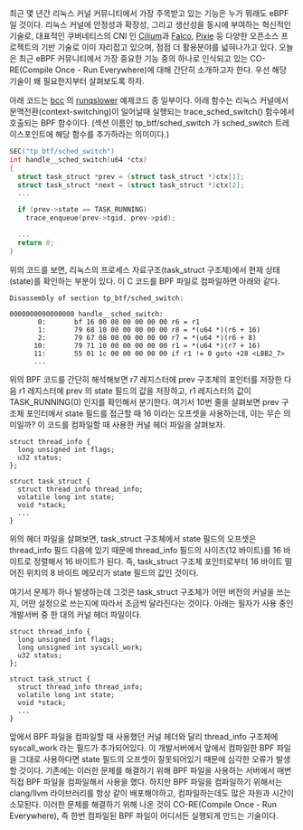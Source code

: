 최근 몇 년간 리눅스 커널 커뮤니티에서 가장 주목받고 있는 기능은 누가 뭐래도 eBPF 일 것이다. 리눅스 커널에 안정성과 확장성, 그리고 생산성을 동시에 부여하는 혁신적인 기술로, 대표적인 쿠버네티스의 CNI 인 [Cilium](https://cilium.io/)과 [Falco](https://falco.org/), [Pixie](https://pixielabs.ai/) 등 다양한 오픈소스 프로젝트의 기반 기술로 이미 자리잡고 있으며, 점점 더 활용분야를 넓혀나가고 있다. 오늘은 최근 eBPF 커뮤니티에서 가장 중요한 기능 중의 하나로 인식되고 있는 CO-RE(Compile Once - Run Everywhere)에 대해 간단히 소개하고자 한다. 우선 해당 기술이 왜 필요한지부터 살펴보도록 하자.

아래 코드는 [bcc](https://github.com/iovisor/bcc) 의 [runqslower](https://github.com/iovisor/bcc/blob/master/libbpf-tools/runqslower.bpf.c) 예제코드 중 일부이다. 아래 함수는 리눅스 커널에서 문맥전환(context-switching)이 일어날때 실행되는 trace_sched_switch() 함수에서 호출되는 BPF 함수이다. (섹션 이름인 tp_btf/sched_switch 가 sched_switch 트레이스포인트에 해당 함수를 추가하라는 의미이다.)

```c
SEC("tp_btf/sched_switch")
int handle__sched_switch(u64 *ctx)
{
  struct task_struct *prev = (struct task_struct *)ctx[1];
  struct task_struct *next = (struct task_struct *)ctx[2];
  ...

  if (prev->state == TASK_RUNNING)
    trace_enqueue(prev->tgid, prev->pid);

  ...
  return 0;
}
```

위의 코드를 보면, 리눅스의 프로세스 자료구조(task_struct 구조체)에서 현재 상태(state)를 확인하는 부분이 있다. 이 C 코드를 BPF 파일로 컴파일하면 아래와 같다.

```
Disassembly of section tp_btf/sched_switch:

0000000000000000 handle__sched_switch:
       0:       bf 16 00 00 00 00 00 00 r6 = r1
       1:       79 68 10 00 00 00 00 00 r8 = *(u64 *)(r6 + 16)
       2:       79 67 08 00 00 00 00 00 r7 = *(u64 *)(r6 + 8)
      10:       79 71 10 00 00 00 00 00 r1 = *(u64 *)(r7 + 16)
      11:       55 01 1c 00 00 00 00 00 if r1 != 0 goto +28 <LBB2_7>
      ...
```

위의 BPF 코드를 간단히 해석해보면 r7 레지스터에 prev 구조체의 포인터를 저장한 다음 r1 레지스터에 prev 의 state 필드의 값을 저장하고, r1 레지스터의 값이 TASK_RUNNING(0) 인지를 확인해서 분기한다. 여기서 10번 줄을 살펴보면 prev 구조체 포인터에서 state 필드를 접근할 때 16 이라는 오프셋을 사용하는데, 이는 무슨 의미일까? 이 코드를 컴파일할 때 사용한 커널 헤더 파일을 살펴보자.

```
struct thread_info {
  long unsigned int flags;
  u32 status;
};

struct task_struct {
  struct thread_info thread_info;
  volatile long int state;
  void *stack;
  ...
}
```

위의 헤더 파일을 살펴보면, task_struct 구조체에서 state 필드의 오프셋은 thread_info 필드 다음에 있기 때문에 thread_info 필드의 사이즈(12 바이트)를 16 바이트로 정렬해서 16 바이트가 된다. 즉, task_struct 구조체 포인터로부터 16 바이트 떨어진 위치의 8 바이트 메모리가 state 필드의 값인 것이다.

여기서 문제가 하나 발생하는데 그것은 task_struct 구조체가 어떤 버전의 커널을 쓰는지, 어떤 설정으로 쓰는지에 따라서 조금씩 달라진다는 것이다. 아래는 필자가 사용 중인 개발서버 중 한 대의 커널 헤더 파일이다.

```
struct thread_info {
  long unsigned int flags;
  long unsigned int syscall_work;
  u32 status;
};

struct task_struct {
  struct thread_info thread_info;
  volatile long int state;
  void *stack;
  ...
}
```

앞에서 BPF 파일을 컴파일할 때 사용했던 커널 헤더와 달리 thread_info 구조체에 syscall_work 라는 필드가 추가되어있다. 이 개발서버에서 앞에서 컴파일한 BPF 파일을 그대로 사용하다면 state 필드의 오프셋이 잘못되어있기 때문에 심각한 오류가 발생할 것이다. 기존에는 이러한 문제를 해결하기 위해 BPF 파일을 사용하는 서버에서 매번 직접 BPF 파일을 컴파일해서 사용을 했다. 하지만 BPF 파일을 컴파일하기 위해서는 clang/llvm 라이브러리를 항상 같이 배포해야하고, 컴파일하는데도 많은 자원과 시간이 소모된다. 이러한 문제를 해결하기 위해 나온 것이 CO-RE(Compile Once - Run Everywhere), 즉 한번 컴파일된 BPF 파일이 어디서든 실행되게 만드는 기술이다.

